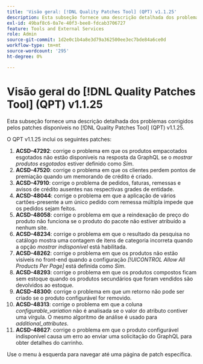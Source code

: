 ```yaml
---
title: 'Visão geral: [!DNL Quality Patches Tool] (QPT) v1.1.25'
description: Esta subseção fornece uma descrição detalhada dos problemas corrigidos pelos patches disponíveis no  [!DNL Quality Patches Tool] (QPT) v1.1.25.
exl-id: 49baf8c6-0a7e-40f3-bee8-fdcab3706727
feature: Tools and External Services
role: Admin
source-git-commit: 1d2e0c1b4a8e3d79a362500ee3ec7bde84a6ce0d
workflow-type: tm+mt
source-wordcount: '295'
ht-degree: 0%

---
```


# Visão geral do [!DNL Quality Patches Tool] (QPT) v1.1.25

Esta subseção fornece uma descrição detalhada dos problemas corrigidos pelos patches disponíveis no [!DNL Quality Patches Tool] (QPT) v1.1.25.

O QPT v1.1.25 inclui os seguintes patches:

1. **ACSD-47292**: corrige o problema em que os produtos empacotados esgotados não estão disponíveis na resposta da GraphQL se o *mostrar produtos esgotados* estiver definido como *Sim*.
1. **ACSD-47520**: corrige o problema em que os clientes perdem pontos de premiação quando um memorando de crédito é criado.
1. **ACSD-47910**: corrige o problema de pedidos, faturas, remessas e avisos de crédito ausentes nas respectivas grades de entidade.
1. **ACSD-48044**: corrige o problema em que a aplicação de vários cartões-presente a um único pedido com remessa múltipla impede que os pedidos sejam feitos.
1. **ACSD-48058**: corrige o problema em que a reindexação de preço do produto não funciona se o produto do pacote não estiver atribuído a nenhum site.
1. **ACSD-48234**: corrige o problema em que o resultado da pesquisa no catálogo mostra uma contagem de itens de categoria incorreta quando a opção *mostrar indisponível* está habilitada.
1. **ACSD-48262**: corrige o problema em que os produtos não estão visíveis no front-end quando a configuração *[!UICONTROL Allow All Products Per Page]* está definida como *Sim*.
1. **ACSD-48293**: corrige o problema em que os produtos compostos ficam sem estoque quando os produtos secundários que foram vendidos são devolvidos ao estoque.
1. **ACSD-48300**: corrige o problema em que um retorno não pode ser criado se o produto configurável for removido.
1. **ACSD-48313**: corrige o problema em que a coluna *configurable_variation* não é analisada se o valor do atributo contiver uma vírgula. O mesmo algoritmo de análise é usado para *additional_attributes*.
1. **ACSD-48627**: corrige o problema em que o produto configurável indisponível causa um erro ao enviar uma solicitação do GraphQL para obter detalhes do carrinho.

Use o menu à esquerda para navegar até uma página de patch específica.
